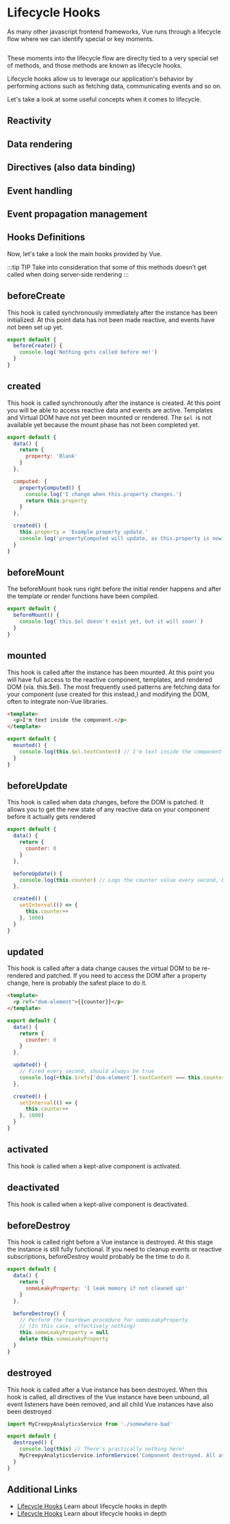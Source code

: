 # Lifecycle Hooks

As many other javascript frontend frameworks, Vue runs through a lifecycle flow where we can identify special or key moments.

<img :src="$withBase('/lifecycle.png')" style="text-align:center"/>

These moments into the lifecycle flow are direclty tied to a very special set of methods, and those methods are known as lifecycle hooks. 

Lifecycle hooks allow us to leverage our application's behavior by performing actions such as fetching data, communicating events and so on.

Let's take a look at some useful concepts when it comes to lifecycle.

## Reactivity
## Data rendering
## Directives (also data binding)
## Event handling
## Event propagation management

## Hooks Definitions

Now, let's take a look the main hooks provided by Vue.

:::tip TIP
Take into consideration that some of this methods doesn’t get called when doing server-side rendering
:::

## beforeCreate

This hook is called synchronously immediately after the instance has been initialized. At this point data has not been made reactive, and events have not been set up yet.

```javascript
export default {
  beforeCreate() {
    console.log('Nothing gets called before me!')
  }
}
```

## created

This hook is called synchronously after the instance is created. At this point you will be able to access reactive data and events are active. Templates and Virtual DOM have not yet been mounted or rendered. The ```$el ```is not available yet because the mount phase has not been completed yet.

```javascript
export default {
  data() {
    return {
      property: 'Blank'
    }
  },

  computed: {
    propertyComputed() {
      console.log('I change when this.property changes.')
      return this.property
    }
  },

  created() {
    this.property = 'Example property update.'
    console.log('propertyComputed will update, as this.property is now reactive.')
  }
}
```

## beforeMount

The beforeMount hook runs right before the initial render happens and after the template or render functions have been compiled.

```javascript
export default {
  beforeMount() {
    console.log(`this.$el doesn't exist yet, but it will soon!`)
  }
}
```

## mounted

This hook is called after the instance has been mounted. At this point you will have full access to the reactive component, templates, and rendered DOM (via. this.$el). The most frequently used patterns are fetching data for your component (use created for this instead,) and modifying the DOM, often to integrate non-Vue libraries.

```html
<template>
  <p>I'm text inside the component.</p>
</template>
```
```javascript
export default {
  mounted() {
    console.log(this.$el.textContent) // I'm text inside the component.
  }
}
```

## beforeUpdate
This hook is called when data changes, before the DOM is patched. It allows you to get the new state of any reactive data on your component before it actually gets rendered

```javascript
export default {
  data() {
    return {
      counter: 0
    }
  },

  beforeUpdate() {
    console.log(this.counter) // Logs the counter value every second, before the DOM updates.
  },

  created() {
    setInterval(() => {
      this.counter++
    }, 1000)
  }
}
```

## updated
This hook is called after a data change causes the virtual DOM to be re-rendered and patched. If you need to access the DOM after a property change, here is probably the safest place to do it.

```html
<template>
  <p ref="dom-element">{{counter}}</p>
</template>
```

```javascript
export default {
  data() {
    return {
      counter: 0
    }
  },

  updated() {
    // Fired every second, should always be true
    console.log(+this.$refs['dom-element'].textContent === this.counter)
  },

  created() {
    setInterval(() => {
      this.counter++
    }, 1000)
  }
}
```
## activated
This hook is called when a kept-alive component is activated.

## deactivated
This hook is called when a kept-alive component is deactivated.

## beforeDestroy
This hook is called right before a Vue instance is destroyed. At this stage the instance is still fully functional. If you need to cleanup events or reactive subscriptions, beforeDestroy would probably be the time to do it.

```javascript
export default {
  data() {
    return {
      someLeakyProperty: 'I leak memory if not cleaned up!'
    }
  },

  beforeDestroy() {
    // Perform the teardown procedure for someLeakyProperty.
    // (In this case, effectively nothing)
    this.someLeakyProperty = null
    delete this.someLeakyProperty
  }
}
```

## destroyed

This hook is called after a Vue instance has been destroyed. When this hook is called, all directives of the Vue instance have been unbound, all event listeners have been removed, and all child Vue instances have also been destroyed

```javascript
import MyCreepyAnalyticsService from './somewhere-bad'

export default {
  destroyed() {
    console.log(this) // There's practically nothing here!
    MyCreepyAnalyticsService.informService('Component destroyed. All assets move in on target on my mark.')
  }
}
```

## Additional Links

- [Lifecycle Hooks](https://alligator.io/vuejs/component-lifecycle/) Learn about lifecycle hooks in depth
- [Lifecycle Hooks](https://alligator.io/vuejs/component-lifecycle/) Learn about lifecycle hooks in depth
